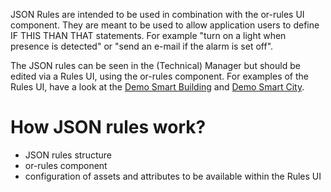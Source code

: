 JSON Rules are intended to be used in combination with the or-rules UI component. They are meant to be used to allow application users to define IF THIS THAN THAT statements. For example "turn on a light when presence is detected" or "send an e-mail if the alarm is set off".

The JSON rules can be seen in the (Technical) Manager but should be edited via a Rules UI, using the or-rules component. For examples of the Rules UI, have a look at the [Demo Smart Building](https://github.com/openremote/openremote/wiki/Demo-Smart-Building) and [Demo Smart City](https://github.com/openremote/openremote/wiki/Demo-Smart-City).

# How JSON rules work?

- JSON rules structure
- or-rules component
- configuration of assets and attributes to be available within the Rules UI
